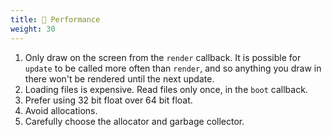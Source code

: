 ```yaml
---
title: 🐎 Performance
weight: 30
---
```


1. Only draw on the screen from the `render` callback. It is possible for `update` to be called more often than `render`, and so anything you draw in there won't be rendered until the next update.
1. Loading files is expensive. Read files only once, in the `boot` callback.
1. Prefer using 32 bit float over 64 bit float.
1. Avoid allocations.
1. Carefully choose the allocator and garbage collector.
